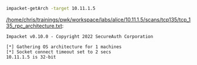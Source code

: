 ```bash
impacket-getArch -target 10.11.1.5
```

[/home/chris/trainings/pwk/workspace/labs/alice/10.11.1.5/scans/tcp135/tcp_135_rpc_architecture.txt](file:///home/chris/trainings/pwk/workspace/labs/alice/10.11.1.5/scans/tcp135/tcp_135_rpc_architecture.txt):

```
Impacket v0.10.0 - Copyright 2022 SecureAuth Corporation

[*] Gathering OS architecture for 1 machines
[*] Socket connect timeout set to 2 secs
10.11.1.5 is 32-bit


```
